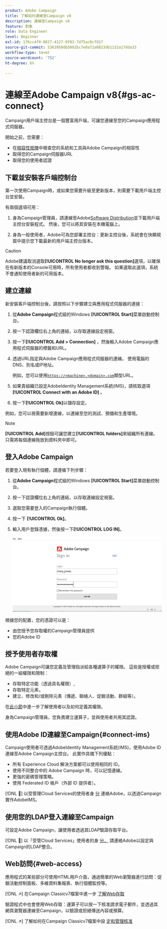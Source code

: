 ```yaml
---
product: Adobe Campaign
title: 了解如何連線至Campaign v8
description: 連線至Campaign v8
feature: 對象
role: Data Engineer
level: Beginner
exl-id: 176cc4f0-8827-4127-9f03-7d75ac8cf917
source-git-commit: 5363950db5092bc7e0a72a0823db1132a17dda33
workflow-type: tm+mt
source-wordcount: '752'
ht-degree: 6%

---
```


# 連線至Adobe Campaign v8{#gs-ac-connect}

Campaign用戶端主控台是一個豐富用戶端，可讓您連線至您的Campaign應用程式伺服器。

開始之前，您需要：

* 在[相容性矩陣](compatibility-matrix.md)中檢查您的系統和工具與Adobe Campaign的相容性
* 取得您的Campaign伺服器URL
* 取得您的使用者認證

## 下載並安裝客戶端控制台

第一次使用Campaign時，或如果您需要升級至更新版本，則需要下載用戶端主控台並安裝。

有兩個選項可用：

1. 身為Campaign管理員，請連線至Adobe[Software Distribution](https://experience.adobe.com/#/downloads/content/software-distribution/encampaign.html)並下載用戶端主控台安裝程式。 然後，您可以將其安裝在本機電腦上。

1. 身為一般使用者，Adobe可為您部署主控台：更新主控台後，系統會在快顯視窗中提示您下載最新的用戶端主控台版本。

>[!CAUTION]
>
>Adobe建議取消選取&#x200B;**[!UICONTROL No longer ask this question]**&#x200B;選項，以確保在有新版本的Console可用時，所有使用者都收到警報。  如果選取此選項，系統不會通知使用者新的可用版本。

## 建立連線

新安裝客戶端控制台後，請按照以下步驟建立與應用程式伺服器的連接：

1. 從&#x200B;**Adobe Campaign**&#x200B;程式組的Windows **[!UICONTROL Start]**&#x200B;菜單啟動控制台。

1. 按一下認證欄位右上角的連結，以存取連線設定視窗。

1. 按一下&#x200B;**[!UICONTROL Add > Connection]** ，然後輸入Adobe Campaign應用程式伺服器的標籤和URL。

1. 透過URL指定與Adobe Campaign應用程式伺服器的連線。 使用電腦的DNS、別名或IP地址。

   例如，您可以使用[`https://<machine>.<domain>.com`](https://myserver.adobe.com)類型URL。

1. 如果貴組織已設定AdobeIdentity Management系統(IMS)，請核取選項&#x200B;**[!UICONTROL Connect with an Adobe ID]** 。

1. 按一下&#x200B;**[!UICONTROL Ok]**&#x200B;以儲存設定。

例如，您可以視需要新增連線，以連線至您的測試、預備和生產環境。

>[!NOTE]
>
>**[!UICONTROL Add]**&#x200B;按鈕可讓您建立&#x200B;**[!UICONTROL folders]**&#x200B;來組織所有連線。 只需將每個連線拖放到資料夾中即可。

## 登入Adobe Campaign

若要登入現有執行個體，請遵循下列步驟：

1. 從&#x200B;**Adobe Campaign**&#x200B;程式組的Windows **[!UICONTROL Start]**&#x200B;菜單啟動控制台。

1. 按一下認證欄位右上角的連結，以存取連線設定視窗。

1. 選取您需要登入的Campaign執行個體。

1. 按一下 **[!UICONTROL Ok]**。

1. 輸入用戶登錄憑據，然後按一下&#x200B;**[!UICONTROL LOG IN]**。

   ![](assets/sign-in-v8.png)

根據您的配置，您的憑證可以是：

* 由您授予您存取權的Campaign管理員提供
* 您的Adobe ID

## 授予使用者存取權

Adobe Campaign可讓您定義及管理指派給各種運算子的權限。 這些是授權或拒絕的一組權限和限制：

* 存取特定功能（透過具名權限）,
* 存取特定元素，
* 建立、修改和/或刪除元素（傳遞、聯絡人、促銷活動、群組等）。

在[此小節](permissions.md)中進一步了解使用者以及如何定義其權限。

身為Campaign管理員，您負責建立運算子，並與使用者共用其認證。

## 使用Adobe ID連線至Campaign{#connect-ims}

Campaign使用者可透過AdobeIdentity Management系統(IMS)，使用Adobe ID連線至Adobe Campaign主控台。 此實作具備下列優點：

* 所有 Experience Cloud 解決方案都可以使用相同的 ID。
* 使用不同整合中的 Adobe Campaign 時，可以記憶連線。
* 更強的密碼管理策略。
* 使用 Federated ID 帳戶（外部 ID 提供者）。

[!DNL :speech_balloon:] 以受管理Cloud Services的使用者身 [分](campaign-faq.md#support) 連絡Adobe，以透過Campaign實作AdobeIMS。

## 使用您的LDAP登入連線至Campaign

可設定Adobe Campaign，讓使用者透過其LDAP驗證存取平台。

[!DNL :speech_balloon:] 以「受管Cloud Services」使用者的身 [分，](campaign-faq.md#support) 請連絡Adobe以設定與Campaign的LDAP整合。


## Web訪問{#web-access}

應用程式的某些部分可使用HTML用戶介面，通過簡單的Web瀏覽器進行訪問：促銷活動控制面板、多維資料集報表、執行個體監控等。

[!DNL :arrow_upper_right:] 在Campaign Classicv7檔案中進一步 [了解Web存取](https://experienceleague.adobe.com/docs/campaign-classic/using/getting-started/starting-with-adobe-campaign/campaign-workspace/adobe-campaign-workspace.html?lang=en#console-and-web-access)

驗證程式中也會使用Web存取：運算子可以按一下核准請求電子郵件，並透過其網頁瀏覽器連線至Campaign，以驗證或拒絕傳送內容或預算。

[!DNL :arrow_upper_right:] 了解如何在Campaign Classicv7檔案中設 [定和管理核准](https://experienceleague.adobe.com/docs/campaign-classic/using/orchestrating-campaigns/orchestrate-campaigns/marketing-campaign-approval.html?lang=zh-Hant#orchestrating-campaigns)
